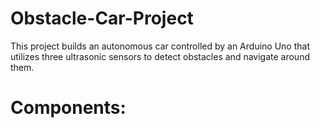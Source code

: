 # Obstacle-Car-Project
This project builds an autonomous car controlled by an Arduino Uno that utilizes three ultrasonic sensors to detect obstacles and navigate around them.
# Components:



